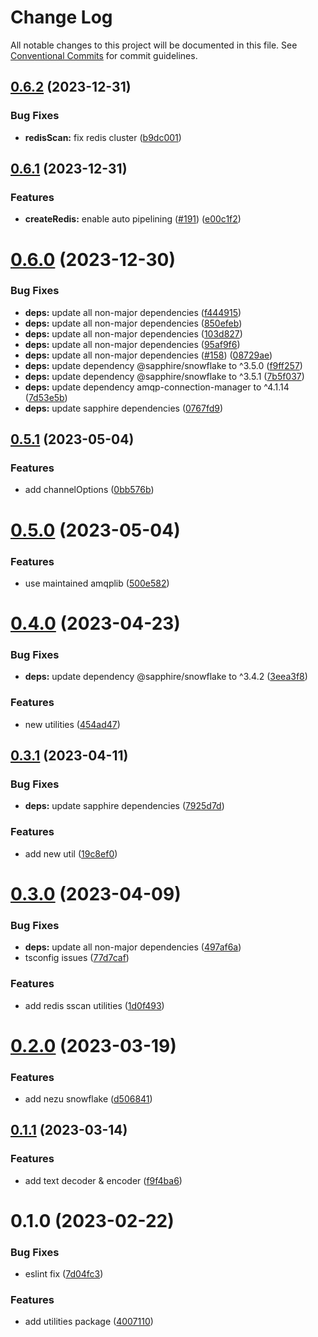 # Change Log

All notable changes to this project will be documented in this file.
See [Conventional Commits](https://conventionalcommits.org) for commit guidelines.

## [0.6.2](https://github.com/NezuChan/library/compare/@nezuchan/utilities@0.6.1...@nezuchan/utilities@0.6.2) (2023-12-31)


### Bug Fixes

* **redisScan:** fix redis cluster ([b9dc001](https://github.com/NezuChan/library/commit/b9dc0016dd4982b07a84df49b8740fe98e200b55))





## [0.6.1](https://github.com/NezuChan/library/compare/@nezuchan/utilities@0.6.0...@nezuchan/utilities@0.6.1) (2023-12-31)


### Features

* **createRedis:** enable auto pipelining ([#191](https://github.com/NezuChan/library/issues/191)) ([e00c1f2](https://github.com/NezuChan/library/commit/e00c1f2c2515381f190cded5008089b4c12c06ad))





# [0.6.0](https://github.com/NezuChan/library/compare/@nezuchan/utilities@0.5.1...@nezuchan/utilities@0.6.0) (2023-12-30)


### Bug Fixes

* **deps:** update all non-major dependencies ([f444915](https://github.com/NezuChan/library/commit/f4449151149f5f0276017b1ad487223a32aebb52))
* **deps:** update all non-major dependencies ([850efeb](https://github.com/NezuChan/library/commit/850efeb4925c8ff7a80c76d81707312c05a252e0))
* **deps:** update all non-major dependencies ([103d827](https://github.com/NezuChan/library/commit/103d8278941a1c3b8581134c54a0c5c99b931627))
* **deps:** update all non-major dependencies ([95af9f6](https://github.com/NezuChan/library/commit/95af9f67efe6c10efbbf34f25af6e0b524fa10fc))
* **deps:** update all non-major dependencies ([#158](https://github.com/NezuChan/library/issues/158)) ([08729ae](https://github.com/NezuChan/library/commit/08729ae3e6080c951d430a1a4265f34dae095788))
* **deps:** update dependency @sapphire/snowflake to ^3.5.0 ([f9ff257](https://github.com/NezuChan/library/commit/f9ff2574bf3d9e594f7fe6cdd2110c3dd5cb0c4c))
* **deps:** update dependency @sapphire/snowflake to ^3.5.1 ([7b5f037](https://github.com/NezuChan/library/commit/7b5f03759d53c0886e4bb9db451de544f40e9d93))
* **deps:** update dependency amqp-connection-manager to ^4.1.14 ([7d53e5b](https://github.com/NezuChan/library/commit/7d53e5bbaffbf2c9594cf5508d244cea10783a5c))
* **deps:** update sapphire dependencies ([0767fd9](https://github.com/NezuChan/library/commit/0767fd9971bdc2327c1cb8075ca6cffd66e3f46c))





## [0.5.1](https://github.com/NezuChan/utilities/compare/@nezuchan/utilities@0.5.0...@nezuchan/utilities@0.5.1) (2023-05-04)


### Features

* add channelOptions ([0bb576b](https://github.com/NezuChan/utilities/commit/0bb576b6b9ad3ddff6cc0936cf10ba96827e5768))





# [0.5.0](https://github.com/NezuChan/utilities/compare/@nezuchan/utilities@0.4.0...@nezuchan/utilities@0.5.0) (2023-05-04)


### Features

* use maintained amqplib ([500e582](https://github.com/NezuChan/utilities/commit/500e582f148360dd7f2825847e911eddd14cd23d))





# [0.4.0](https://github.com/NezuChan/utilities/compare/@nezuchan/utilities@0.3.1...@nezuchan/utilities@0.4.0) (2023-04-23)


### Bug Fixes

* **deps:** update dependency @sapphire/snowflake to ^3.4.2 ([3eea3f8](https://github.com/NezuChan/utilities/commit/3eea3f86eb445ef78941c9ebdac0d059c859b2cd))


### Features

* new utilities ([454ad47](https://github.com/NezuChan/utilities/commit/454ad47774d51091a3c8a64b68f230493a6c3a0f))





## [0.3.1](https://github.com/NezuChan/utilities/compare/@nezuchan/utilities@0.3.0...@nezuchan/utilities@0.3.1) (2023-04-11)


### Bug Fixes

* **deps:** update sapphire dependencies ([7925d7d](https://github.com/NezuChan/utilities/commit/7925d7dfc79931d394d615db51cb57125efa9a7b))


### Features

* add new util ([19c8ef0](https://github.com/NezuChan/utilities/commit/19c8ef0b9a6ca157a5e1b5656599fb5a2ee8e92a))





# [0.3.0](https://github.com/NezuChan/utilities/compare/@nezuchan/utilities@0.2.0...@nezuchan/utilities@0.3.0) (2023-04-09)


### Bug Fixes

* **deps:** update all non-major dependencies ([497af6a](https://github.com/NezuChan/utilities/commit/497af6adf829cd5d7a04edbefb31dcc022ecb881))
* tsconfig issues ([77d7caf](https://github.com/NezuChan/utilities/commit/77d7caf1d0025325a077b5ba043b3d5093fe803b))


### Features

* add redis sscan utilities ([1d0f493](https://github.com/NezuChan/utilities/commit/1d0f49325e72636fb5856c255c8025cb4bd85e7c))





# [0.2.0](https://github.com/NezuChan/utilities/compare/@nezuchan/utilities@0.1.1...@nezuchan/utilities@0.2.0) (2023-03-19)


### Features

* add nezu snowflake ([d506841](https://github.com/NezuChan/utilities/commit/d506841510283a82230e0c548e3b83d308d6cffb))





## [0.1.1](https://github.com/NezuChan/utilities/compare/@nezuchan/utilities@0.1.0...@nezuchan/utilities@0.1.1) (2023-03-14)


### Features

* add text decoder & encoder ([f9f4ba6](https://github.com/NezuChan/utilities/commit/f9f4ba631962ef9bd8757fec7ab113cd149d41bd))





# 0.1.0 (2023-02-22)


### Bug Fixes

* eslint fix ([7d04fc3](https://github.com/NezuChan/utilities/commit/7d04fc3aa57f53f7162938d31eeae0feb3f890d5))


### Features

* add utilities package ([4007110](https://github.com/NezuChan/utilities/commit/400711074d5aea600f70e674118c21fa36f74a48))
